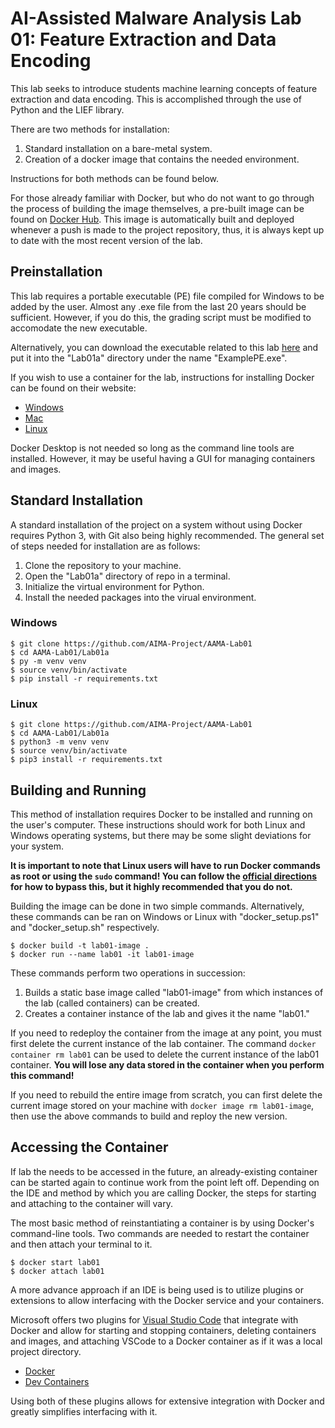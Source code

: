 # AI-Assisted Malware Analysis Lab 01: Feature Extraction and Data Encoding
This lab seeks to introduce students machine learning concepts of feature extraction and data encoding. This is
accomplished through the use of Python and the LIEF library.

There are two methods for installation:
1. Standard installation on a bare-metal system.
2. Creation of a docker image that contains the needed environment.

Instructions for both methods can be found below.

For those already familiar with Docker, but who do not want to go through the process of building the image themselves,
a pre-built image can be found on [Docker Hub](https://hub.docker.com/r/wheelercs/aama-lab01). This image is
automatically built and deployed whenever a push is made to the project repository, thus, it is always kept up to date
with the most recent version of the lab.

## Preinstallation

This lab requires a portable executable (PE) file compiled for Windows to be added by the user. Almost any .exe file
from the last 20 years should be sufficient. However, if you do this, the grading script must be modified to accomodate
the new executable.

Alternatively, you can download the executable related to this lab
[here](https://github.com/notepad-plus-plus/notepad-plus-plus/releases/download/v8.5.4/npp.8.5.4.Installer.x64.exe) and
put it into the "Lab01a" directory under the name "ExamplePE.exe".

If you wish to use a container for the lab, instructions for installing Docker can be found on their website:
- [Windows](https://docs.docker.com/desktop/install/windows-install/)
- [Mac](https://docs.docker.com/desktop/install/mac-install/)
- [Linux](https://docs.docker.com/desktop/install/linux-install/)

Docker Desktop is not needed so long as the command line tools are installed. However, it may be useful having a GUI for
managing containers and images.

## Standard Installation
A standard installation of the project on a system without using Docker requires Python 3, with Git also being highly
recommended. The general set of steps needed for installation are as follows:
1. Clone the repository to your machine.
2. Open the "Lab01a" directory of repo in a terminal.
3. Initialize the virtual environment for Python.
4. Install the needed packages into the virual environment.

### Windows
```
$ git clone https://github.com/AIMA-Project/AAMA-Lab01
$ cd AAMA-Lab01/Lab01a
$ py -m venv venv
$ source venv/bin/activate
$ pip install -r requirements.txt
```

### Linux
```
$ git clone https://github.com/AIMA-Project/AAMA-Lab01
$ cd AAMA-Lab01/Lab01a
$ python3 -m venv venv
$ source venv/bin/activate
$ pip3 install -r requirements.txt
```

## Building and Running
This method of installation requires Docker to be installed and running on the user's computer. These instructions
should work for both Linux and Windows operating systems, but there may be some slight deviations for your system.

**It is important to note that Linux users will have to run Docker commands as root or using the `sudo` command! You can
follow the [official directions](https://docs.docker.com/engine/install/linux-postinstall/) for how to bypass this, but
it highly recommended that you do not.**

Building the image can be done in two simple commands. Alternatively, these commands can be ran on Windows or Linux with
"docker_setup.ps1" and "docker_setup.sh" respectively.

```
$ docker build -t lab01-image .
$ docker run --name lab01 -it lab01-image
```

These commands perform two operations in succession:
1. Builds a static base image called "lab01-image" from which instances of the lab (called containers) can be created.
2. Creates a container instance of the lab and gives it the name "lab01."

If you need to redeploy the container from the image at any point, you must first delete the current instance of the
lab container. The command `docker container rm lab01` can be used to delete the current instance of the lab01
container. **You will lose any data stored in the container when you perform this command!**

If you need to rebuild the entire image from scratch, you can first delete the current image stored on your machine with
`docker image rm lab01-image`, then use the above commands to build and reploy the new version.

## Accessing the Container
If lab the needs to be accessed in the future, an already-existing container can be started again to continue work from
the point left off. Depending on the IDE and method by which you are calling Docker, the steps for starting and
attaching to the container will vary.

The most basic method of reinstantiating a container is by using Docker's command-line tools. Two commands are needed to
restart the container and then attach your terminal to it.

```
$ docker start lab01
$ docker attach lab01
```

A more advance approach if an IDE is being used is to utilize plugins or extensions to allow interfacing with the Docker
service and your containers.

Microsoft offers two plugins for [Visual Studio Code](https://code.visualstudio.com) that integrate with Docker and
allow for starting and stopping containers, deleting containers and images, and attaching VSCode to a Docker container
as if it was a local project directory.
- [Docker](https://marketplace.visualstudio.com/items?itemName=ms-azuretools.vscode-docker)
- [Dev Containers](https://marketplace.visualstudio.com/items?itemName=ms-vscode-remote.remote-containers)

Using both of these plugins allows for extensive integration with Docker and greatly simplifies interfacing with it.
